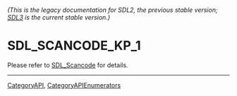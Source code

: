 ###### (This is the legacy documentation for SDL2, the previous stable version; [SDL3](https://wiki.libsdl.org/SDL3/) is the current stable version.)
# SDL_SCANCODE_KP_1

Please refer to [SDL_Scancode](SDL_Scancode) for details.

----
[CategoryAPI](CategoryAPI), [CategoryAPIEnumerators](CategoryAPIEnumerators)

